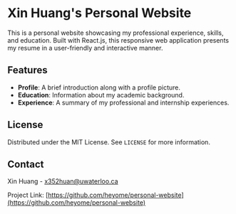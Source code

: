 # Xin Huang's Personal Website

This is a personal website showcasing my professional experience, skills, and education. Built with React.js, this responsive web application presents my resume in a user-friendly and interactive manner.

## Features

- **Profile**: A brief introduction along with a profile picture.
- **Education**: Information about my academic background.
- **Experience**: A summary of my professional and internship experiences.

## License

Distributed under the MIT License. See `LICENSE` for more information.

## Contact

Xin Huang - x352huan@uwaterloo.ca

Project Link: [https://github.com/heyome/personal-website](https://github.com/heyome/personal-website)

